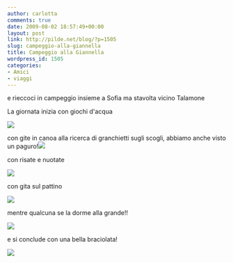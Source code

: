 ```yaml
---
author: carlotta
comments: true
date: 2009-08-02 18:57:49+00:00
layout: post
link: http://pilde.net/blog/?p=1505
slug: campeggio-alla-giannella
title: Campeggio alla Giannella
wordpress_id: 1505
categories:
- Amici
- viaggi
---
```


e rieccoci in campeggio insieme a Sofia ma stavolta vicino Talamone

La giornata inizia con giochi d'acqua

![]({{baseurl}}/uploads/2009/08/ruota.jpg)


con gite in canoa alla ricerca di granchietti sugli scogli, abbiamo anche visto un paguro!![]({{baseurl}}/uploads/2009/08/canoa1.jpg)




con risate e nuotate

![]({{baseurl}}/uploads/2009/08/braccioli.jpg)




con gita sul pattino

![]({{baseurl}}/uploads/2009/08/pattino.jpg)




mentre qualcuna se la dorme alla grande!!

![]({{baseurl}}/uploads/2009/08/ninna_marghe.jpg)




e si conclude con una bella braciolata!

![]({{baseurl}}/uploads/2009/08/cena.jpg)



